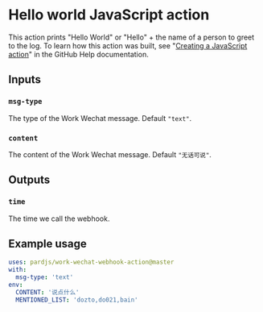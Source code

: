 # Hello world JavaScript action

This action prints "Hello World" or "Hello" + the name of a person to greet to the log. To learn how this action was built, see "[Creating a JavaScript action](https://help.github.com/en/articles/creating-a-javascript-action)" in the GitHub Help documentation.

## Inputs

### `msg-type`

The type of the Work Wechat message. Default `"text"`.

### `content`

The content of the Work Wechat message. Default `"无话可说"`.

## Outputs

### `time`

The time we call the webhook.

## Example usage

```yaml
uses: pardjs/work-wechat-webhook-action@master
with:
  msg-type: 'text'
env:
  CONTENT: '说点什么'
  MENTIONED_LIST: 'dozto,do021,bain'
```
